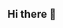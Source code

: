 ## Hi there 👋

<!--
**Mandarkarlekar/Mandarkarlekar** is a ✨ _special_ ✨ repository because its `README.md` (this file) appears on your GitHub profile.

Here are some ideas to get you started:

- 🔭 I’m currently working on ...Project Bhajanawali
- 🌱 I’m currently learning ...Using github
- 👯 I’m looking to collaborate on ...
- 🤔 I’m looking for help with ...learning github
- 💬 Ask me about ...
- 📫 How to reach me: ...
- 😄 Pronouns: ...
- ⚡ Fun fact: ...
-->
